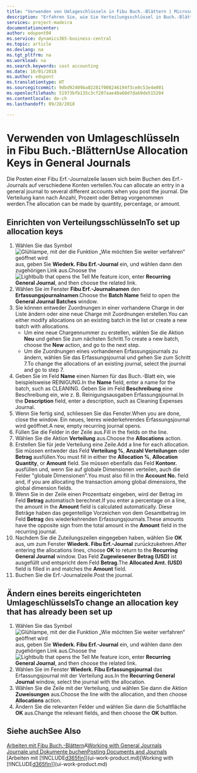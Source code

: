 ```yaml
---
title: "Verwenden von Umlageschlüsseln in Fibu Buch.-Blättern | Microsoft Docs"
description: "Erfahren Sie, wie Sie Verteilungsschlüssel in Buch.-Blättern verwenden können."
services: project-madeira
documentationcenter: 
author: edupont04
ms.service: dynamics365-business-central
ms.topic: article
ms.devlang: na
ms.tgt_pltfrm: na
ms.workload: na
ms.search.keywords: cost accounting
ms.date: 10/01/2018
ms.author: edupont
ms.translationtype: HT
ms.sourcegitcommit: 9dbd92409ba02281f008246194f3ce0c53e4e001
ms.openlocfilehash: 51973bfb135c3cf207aae40a60d7dab9de515204
ms.contentlocale: de-ch
ms.lasthandoff: 09/28/2018

---
```

# <a name="use-allocation-keys-in-general-journals"></a><span data-ttu-id="596be-103">Verwenden von Umlageschlüsseln in Fibu Buch.-Blättern</span><span class="sxs-lookup"><span data-stu-id="596be-103">Use Allocation Keys in General Journals</span></span>
<span data-ttu-id="596be-104">Die Posten einer Fibu Erf.-Journalzeile lassen sich beim Buchen des Erf.-Journals auf verschiedene Konten verteilen.</span><span class="sxs-lookup"><span data-stu-id="596be-104">You can allocate an entry in a general journal to several different accounts when you post the journal.</span></span> <span data-ttu-id="596be-105">Die Verteilung kann nach Anzahl, Prozent oder Betrag vorgenommen werden.</span><span class="sxs-lookup"><span data-stu-id="596be-105">The allocation can be made by quantity, percentage, or amount.</span></span>

## <a name="to-set-up-allocation-keys"></a><span data-ttu-id="596be-106">Einrichten von Verteilungsschlüsseln</span><span class="sxs-lookup"><span data-stu-id="596be-106">To set up allocation keys</span></span>
1. <span data-ttu-id="596be-107">Wählen Sie das Symbol ![Glühlampe, mit der die Funktion „Wie möchten Sie weiter verfahren“ geöffnet wird](media/ui-search/search_small.png "Wie möchten Sie weiter verfahren?") aus, geben Sie **Wiederk. Fibu Erf.-Journal** ein, und wählen dann den zugehörigen Link aus.</span><span class="sxs-lookup"><span data-stu-id="596be-107">Choose the ![Lightbulb that opens the Tell Me feature](media/ui-search/search_small.png "Tell me what you want to do") icon, enter **Recurring General Journal**, and then choose the related link.</span></span>
2. <span data-ttu-id="596be-108">Wählen Sie im Fenster **Fibu Erf.-Journalnamen** den **Erfassungsjournalnamen**.</span><span class="sxs-lookup"><span data-stu-id="596be-108">Choose the **Batch Name** field to open the **General Journal Batches** window.</span></span>
3. <span data-ttu-id="596be-109">Sie können entweder Zuordnungen in einer vorhandene Charge in der Liste ändern oder eine neue Charge mit Zuordnungen erstellen.</span><span class="sxs-lookup"><span data-stu-id="596be-109">You can either modify allocations on an existing batch in the list or create a new batch with allocations.</span></span>
   * <span data-ttu-id="596be-110">Um eine neue Chargennummer zu erstellen, wählen Sie die Aktion **Neu** und gehen Sie zum nächsten Schritt.</span><span class="sxs-lookup"><span data-stu-id="596be-110">To create a new batch, choose the **New** action, and go to the next step.</span></span>
   * <span data-ttu-id="596be-111">Um die Zuordnungen eines vorhandenen Erfassungsjournals zu ändern, wählen Sie das Erfassungsjournal und gehen Sie zum Schritt 7.</span><span class="sxs-lookup"><span data-stu-id="596be-111">To change the allocations of an existing journal, select the journal and go to step 7.</span></span>    
4. <span data-ttu-id="596be-112">Geben Sie im Feld **Name** einen Namen für das Buch.-Blatt ein, wie beispielsweise REINIGUNG.</span><span class="sxs-lookup"><span data-stu-id="596be-112">In the **Name** field, enter a name for the batch, such as CLEANING.</span></span> <span data-ttu-id="596be-113">Geben Sie im Feld **Beschreibung** eine Beschreibung ein, wie z. B. Reinigungsausgaben Erfassungsjournal.</span><span class="sxs-lookup"><span data-stu-id="596be-113">In the **Description** field, enter a description, such as Cleaning Expenses Journal.</span></span>
5. <span data-ttu-id="596be-114">Wenn Sie fertig sind, schliessen Sie das Fenster.</span><span class="sxs-lookup"><span data-stu-id="596be-114">When you are done, close the window.</span></span> <span data-ttu-id="596be-115">Ein neues, leeres wiederkehrendes Erfassungsjournal wird geöffnet.</span><span class="sxs-lookup"><span data-stu-id="596be-115">A new, empty recurring journal opens.</span></span>
6. <span data-ttu-id="596be-116">Füllen Sie die Felder in der Zeile aus.</span><span class="sxs-lookup"><span data-stu-id="596be-116">Fill in the fields on the line.</span></span>
7. <span data-ttu-id="596be-117">Wählen Sie die Aktion **Verteilung** aus.</span><span class="sxs-lookup"><span data-stu-id="596be-117">Choose the **Allocations** action.</span></span>
8. <span data-ttu-id="596be-118">Erstellen Sie für jede Verteilung eine Zeile.</span><span class="sxs-lookup"><span data-stu-id="596be-118">Add a line for each allocation.</span></span> <span data-ttu-id="596be-119">Sie müssen entweder das Feld **Verteilung %**, **Anzahl Verteilungen** oder **Betrag** ausfüllen.</span><span class="sxs-lookup"><span data-stu-id="596be-119">You must fill in either the **Allocation %**, **Allocation Quantity**, or **Amount** field.</span></span> <span data-ttu-id="596be-120">Sie müssen ebenfalls das Feld **Kontonr.** ausfüllen und, wenn Sie auf globale Dimensionen verteilen, auch die Felder "globale Dimensionen".</span><span class="sxs-lookup"><span data-stu-id="596be-120">You must also fill in the **Account No.** field and, if you are allocating the transaction among global dimensions, the global dimension fields.</span></span>
9. <span data-ttu-id="596be-121">Wenn Sie in der Zeile einen Prozentsatz eingeben, wird der Betrag im Feld **Betrag** automatisch berechnet.</span><span class="sxs-lookup"><span data-stu-id="596be-121">If you enter a percentage on a line, the amount in the **Amount** field is calculated automatically.</span></span> <span data-ttu-id="596be-122">Diese Beträge haben das gegenteilige Vorzeichen von dem Gesamtbetrag im Feld **Betrag** des wiederkehrenden Erfassungsjournals.</span><span class="sxs-lookup"><span data-stu-id="596be-122">These amounts have the opposite sign from the total amount in the **Amount** field in the recurring journal.</span></span>
10. <span data-ttu-id="596be-123">Nachdem Sie die Zuteilungszeilen eingegeben haben, wählen Sie **OK** aus, um zum Fenster **Wiederk. Fibu Erf.-Journal** zurückzukehren.</span><span class="sxs-lookup"><span data-stu-id="596be-123">After entering the allocations lines, choose **OK** to return to the **Recurring General Journal** window.</span></span> <span data-ttu-id="596be-124">Das Feld **Zugewiesener Betrag (USD)** ist ausgefüllt und entspricht dem Feld **Betrag**.</span><span class="sxs-lookup"><span data-stu-id="596be-124">The **Allocated Amt. (USD)** field is filled in and matches the **Amount** field.</span></span>
11. <span data-ttu-id="596be-125">Buchen Sie die Erf.-Journalzeile.</span><span class="sxs-lookup"><span data-stu-id="596be-125">Post the journal.</span></span>

## <a name="to-change-an-allocation-key-that-has-already-been-set-up"></a><span data-ttu-id="596be-126">Ändern eines bereits eingerichteten Umlageschlüssels</span><span class="sxs-lookup"><span data-stu-id="596be-126">To change an allocation key that has already been set up</span></span>
1. <span data-ttu-id="596be-127">Wählen Sie das Symbol ![Glühlampe, mit der die Funktion „Wie möchten Sie weiter verfahren“ geöffnet wird](media/ui-search/search_small.png "Wie möchten Sie weiter verfahren?") aus, geben Sie **Wiederk. Fibu Erf.-Journal** ein, und wählen dann den zugehörigen Link aus.</span><span class="sxs-lookup"><span data-stu-id="596be-127">Choose the ![Lightbulb that opens the Tell Me feature](media/ui-search/search_small.png "Tell me what you want to do") icon, enter **Recurring General Journal**, and then choose the related link.</span></span>
2. <span data-ttu-id="596be-128">Wählen Sie im Fenster **Wiederk. Fibu Erfassungsjournal** das Erfassungsjournal mit der Verteilung aus.</span><span class="sxs-lookup"><span data-stu-id="596be-128">In the **Recurring General Journal** window, select the journal with the allocation.</span></span>
3. <span data-ttu-id="596be-129">Wählen Sie die Zeile mit der Verteilung, und wählen Sie dann die Aktion **Zuweisungen** aus.</span><span class="sxs-lookup"><span data-stu-id="596be-129">Choose the line with the allocation, and then choose **Allocations** action.</span></span>
4. <span data-ttu-id="596be-130">Ändern Sie die relevanten Felder und wählen Sie dann die Schaltfläche **OK** aus.</span><span class="sxs-lookup"><span data-stu-id="596be-130">Change the relevant fields, and then choose the **OK** button.</span></span>

## <a name="see-also"></a><span data-ttu-id="596be-131">Siehe auch</span><span class="sxs-lookup"><span data-stu-id="596be-131">See Also</span></span>
<span data-ttu-id="596be-132">[Arbeiten mit Fibu Buch.-Blättern](ui-work-general-journals.md)A</span><span class="sxs-lookup"><span data-stu-id="596be-132">[Working with General Journals](ui-work-general-journals.md)</span></span>  
[<span data-ttu-id="596be-133">Journale und Dokumente buchen</span><span class="sxs-lookup"><span data-stu-id="596be-133">Posting Documents and Journals</span></span>](ui-post-documents-journals.md)  
<span data-ttu-id="596be-134">[Arbeiten mit [!INCLUDE[d365fin](includes/d365fin_md.md)]](ui-work-product.md)</span><span class="sxs-lookup"><span data-stu-id="596be-134">[Working with [!INCLUDE[d365fin](includes/d365fin_md.md)]](ui-work-product.md)</span></span>

